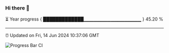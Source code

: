 ### Hi there 👋

⏳ Year progress { █████████████▁▁▁▁▁▁▁▁▁▁▁▁▁▁▁▁▁ } 45.20 %

---

⏰ Updated on Fri, 14 Jun 2024 10:37:06 GMT

![Progress Bar CI](https://github.com/IshwaranRudhara/GIT-ACTION/workflows/Progress%20Bar%20CI/badge.svg)
